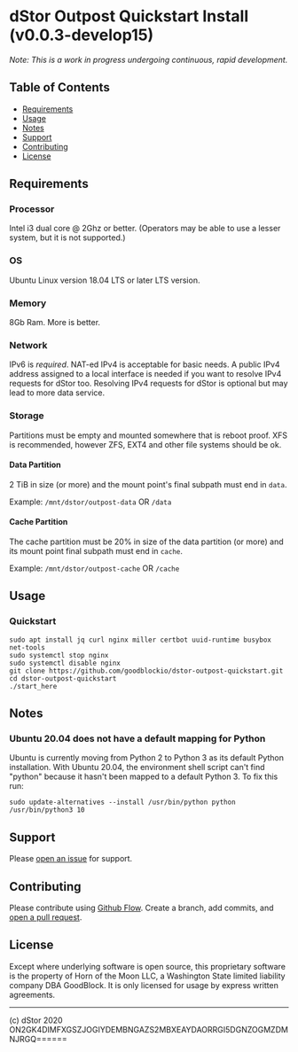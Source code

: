 # dStor Outpost Quickstart Install (v0.0.3-develop15)

*Note: This is a work in progress undergoing continuous, rapid development.* 


## Table of Contents

- [Requirements](#Requirements)
- [Usage](#usage)
- [Notes](#notes)
- [Support](#support)
- [Contributing](#contributing)
- [License](#license)

## Requirements

### Processor
Intel i3 dual core @ 2Ghz or better. (Operators may be able to use a lesser system, but it is not supported.)

### OS
Ubuntu Linux version 18.04 LTS or later LTS version.

### Memory
8Gb Ram.  More is better.

### Network
IPv6 is _required_. NAT-ed IPv4 is acceptable for basic needs. A public IPv4 address assigned to a local interface is needed if you want to resolve IPv4 requests for dStor too.  Resolving IPv4 requests for dStor is optional but may lead to more data service.

### Storage
Partitions must be empty and mounted somewhere that is reboot proof.  XFS is recommended, however ZFS, EXT4 and other file systems should be ok.

#### Data Partition
2 TiB in size (or more) and the mount point&#x27;s final subpath must end in `data`.

Example: `/mnt/dstor/outpost-data` OR `/data`

#### Cache Partition
The cache partition must be 20% in size of the data partition (or more) and its mount point final subpath must end in `cache`.

Example: `/mnt/dstor/outpost-cache` OR `/cache`



## Usage

### Quickstart
```
sudo apt install jq curl nginx miller certbot uuid-runtime busybox net-tools
sudo systemctl stop nginx
sudo systemctl disable nginx
git clone https://github.com/goodblockio/dstor-outpost-quickstart.git
cd dstor-outpost-quickstart
./start_here
```



## Notes

### Ubuntu 20.04 does not have a default mapping for Python
Ubuntu is currently moving from Python 2 to Python 3 as its default Python installation.  With Ubuntu 20.04, the environment shell script can&#x27;t find &quot;python&quot; because it hasn&#x27;t been mapped to a default Python 3.  To fix this run:
```
sudo update-alternatives --install /usr/bin/python python /usr/bin/python3 10
```



## Support

Please [open an issue](https://github.com/goodblockio/dstor-outpost-quickstart/issues/new) for support.

## Contributing

Please contribute using [Github Flow](https://guides.github.com/introduction/flow/). Create a branch, add commits, and [open a pull request](https://github.com/goodblockio/dstor-outpost-quickstart/compare/).

## License

Except where underlying software is open source, this proprietary software is the property of Horn of the Moon LLC, a Washington State limited liability company DBA GoodBlock. It is only licensed for usage by express written agreements.


-----
(c) dStor 2020 ON2GK4DIMFXGSZJOGIYDEMBNGAZS2MBXEAYDAORRGI5DGNZOGMZDMNJRGQ======

